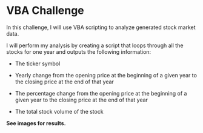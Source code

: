 # VBA Challenge

In this challenge, I will use VBA scripting to analyze generated stock market data.

I will perform my analysis by creating a script that loops through all the stocks for one year and outputs the following information:

- The ticker symbol

- Yearly change from the opening price at the beginning of a given year to the closing price at the end of that year

- The percentage change from the opening price at the beginning of a given year to the closing price at the end of that year

- The total stock volume of the stock

**See images for results.**
